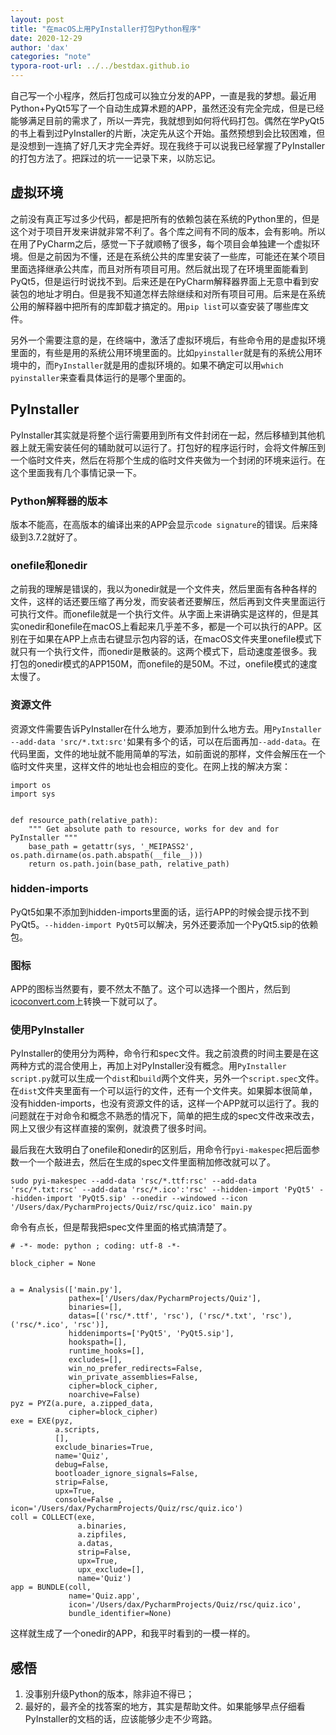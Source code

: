 ```yaml
---
layout: post
title: "在macOS上用PyInstaller打包Python程序"
date: 2020-12-29
author: 'dax'
categories: "note"
typora-root-url: ../../bestdax.github.io
---
```


自己写一个小程序，然后打包成可以独立分发的APP，一直是我的梦想。最近用Python+PyQt5写了一个自动生成算术题的APP，虽然还没有完全完成，但是已经能够满足目前的需求了，所以一弄完，我就想到如何将代码打包。偶然在学PyQt5的书上看到过PyInstaller的片断，决定先从这个开始。虽然预想到会比较困难，但是没想到一连搞了好几天才完全弄好。现在我终于可以说我已经掌握了PyInstaller的打包方法了。把踩过的坑一一记录下来，以防忘记。

## 虚拟环境

之前没有真正写过多少代码，都是把所有的依赖包装在系统的Python里的，但是这个对于项目开发来讲就非常不利了。各个库之间有不同的版本，会有影响。所以在用了PyCharm之后，感觉一下子就顺畅了很多，每个项目会单独建一个虚拟环境。但是之前因为不懂，还是在系统公共的库里安装了一些库，可能还在某个项目里面选择继承公共库，而且对所有项目可用。然后就出现了在环境里面能看到PyQt5，但是运行时说找不到。后来还是在PyCharm解释器界面上无意中看到安装包的地址才明白。但是我不知道怎样去除继续和对所有项目可用。后来是在系统公用的解释器中把所有的库卸载才搞定的。用`pip list`可以查安装了哪些库文件。

另外一个需要注意的是，在终端中，激活了虚拟环境后，有些命令用的是虚拟环境里面的，有些是用的系统公用环境里面的。比如`pyinstaller`就是有的系统公用环境中的，而`PyInstaller`就是用的虚拟环境的。如果不确定可以用`which pyinstaller`来查看具体运行的是哪个里面的。

## PyInstaller

PyInstaller其实就是将整个运行需要用到所有文件封闭在一起，然后移植到其他机器上就无需安装任何的辅助就可以运行了。打包好的程序运行时，会将文件解压到一个临时文件夹，然后在将那个生成的临时文件夹做为一个封闭的环境来运行。在这个里面我有几个事情记录一下。

### Python解释器的版本

版本不能高，在高版本的编译出来的APP会显示`code signature`的错误。后来降级到3.7.2就好了。

### onefile和onedir

之前我的理解是错误的，我以为onedir就是一个文件夹，然后里面有各种各样的文件，这样的话还要压缩了再分发，而安装者还要解压，然后再到文件夹里面运行可执行文件。而onefile就是一个执行文件。从字面上来讲确实是这样的，但是其实onedir和onefile在macOS上看起来几乎差不多，都是一个可以执行的APP。区别在于如果在APP上点击右键显示包内容的话，在macOS文件夹里onefile模式下就只有一个执行文件，而onedir是散装的。这两个模式下，启动速度差很多。我打包的onedir模式的APP150M，而onefile的是50M。不过，onefile模式的速度太慢了。

### 资源文件

资源文件需要告诉PyInstaller在什么地方，要添加到什么地方去。用`PyInstaller --add-data 'src/*.txt:src'`如果有多个的话，可以在后面再加`--add-data`。在代码里面，文件的地址就不能用简单的写法，如前面说的那样，文件会解压在一个临时文件夹里，这样文件的地址也会相应的变化。在网上找的解决方案：

```
import os
import sys


def resource_path(relative_path):
    """ Get absolute path to resource, works for dev and for PyInstaller """
    base_path = getattr(sys, '_MEIPASS2', os.path.dirname(os.path.abspath(__file__)))
    return os.path.join(base_path, relative_path)
```

### hidden-imports

PyQt5如果不添加到hidden-imports里面的话，运行APP的时候会提示找不到PyQt5。`--hidden-import PyQt5`可以解决，另外还要添加一个PyQt5.sip的依赖包。

### 图标

APP的图标当然要有，要不然太不酷了。这个可以选择一个图片，然后到[icoconvert.com](https://icoconvert.com/)上转换一下就可以了。

### 使用PyInstaller

PyInstaller的使用分为两种，命令行和spec文件。我之前浪费的时间主要是在这两种方式的混合使用上，再加上对PyInstaller没有概念。用`PyInstaller script.py`就可以生成一个`dist`和`build`两个文件夹，另外一个`script.spec`文件。在`dist`文件夹里面有一个可以运行的文件，还有一个文件夹。如果脚本很简单，没有hidden-imports，也没有资源文件的话，这样一个APP就可以运行了。我的问题就在于对命令和概念不熟悉的情况下，简单的把生成的spec文件改来改去，网上又很少有这样直接的案例，就浪费了很多时间。

最后我在大致明白了onefile和onedir的区别后，用命令行`pyi-makespec`把后面参数一个一个敲进去，然后在生成的spec文件里面稍加修改就可以了。

`sudo pyi-makespec --add-data 'rsc/*.ttf:rsc' --add-data 'rsc/*.txt:rsc' --add-data 'rsc/*.ico':'rsc' --hidden-import 'PyQt5' --hidden-import 'PyQt5.sip' --onedir --windowed --icon '/Users/dax/PycharmProjects/Quiz/rsc/quiz.ico' main.py`

命令有点长，但是帮我把spec文件里面的格式搞清楚了。

```
# -*- mode: python ; coding: utf-8 -*-

block_cipher = None


a = Analysis(['main.py'],
             pathex=['/Users/dax/PycharmProjects/Quiz'],
             binaries=[],
             datas=[('rsc/*.ttf', 'rsc'), ('rsc/*.txt', 'rsc'), ('rsc/*.ico', 'rsc')],
             hiddenimports=['PyQt5', 'PyQt5.sip'],
             hookspath=[],
             runtime_hooks=[],
             excludes=[],
             win_no_prefer_redirects=False,
             win_private_assemblies=False,
             cipher=block_cipher,
             noarchive=False)
pyz = PYZ(a.pure, a.zipped_data,
             cipher=block_cipher)
exe = EXE(pyz,
          a.scripts,
          [],
          exclude_binaries=True,
          name='Quiz',
          debug=False,
          bootloader_ignore_signals=False,
          strip=False,
          upx=True,
          console=False , icon='/Users/dax/PycharmProjects/Quiz/rsc/quiz.ico')
coll = COLLECT(exe,
               a.binaries,
               a.zipfiles,
               a.datas,
               strip=False,
               upx=True,
               upx_exclude=[],
               name='Quiz')
app = BUNDLE(coll,
             name='Quiz.app',
             icon='/Users/dax/PycharmProjects/Quiz/rsc/quiz.ico',
             bundle_identifier=None)
```

这样就生成了一个onedir的APP，和我平时看到的一模一样的。

## 感悟

1. 没事别升级Python的版本，除非迫不得已；
2. 最好的，最齐全的找答案的地方，其实是帮助文件。如果能够早点仔细看PyInstaller的文档的话，应该能够少走不少弯路。